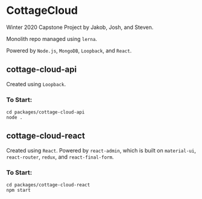 # CottageCloud 
Winter 2020 Capstone Project by Jakob, Josh, and Steven. 
 
Monolith repo managed using ```lerna```. 
 
Powered by ```Node.js```, ```MongoDB```, ```Loopback```, and ```React```. 
 
## cottage-cloud-api 
 
Created using ```Loopback```. 

### To Start:
```
cd packages/cottage-cloud-api
node .
```
 
## cottage-cloud-react 
 
Created using ```React```. Powered by ```react-admin```, which is built on 
```material-ui```, ```react-router```, ```redux```, and 
```react-final-form```.

### To Start:
```
cd packages/cottage-cloud-react
npm start
```
